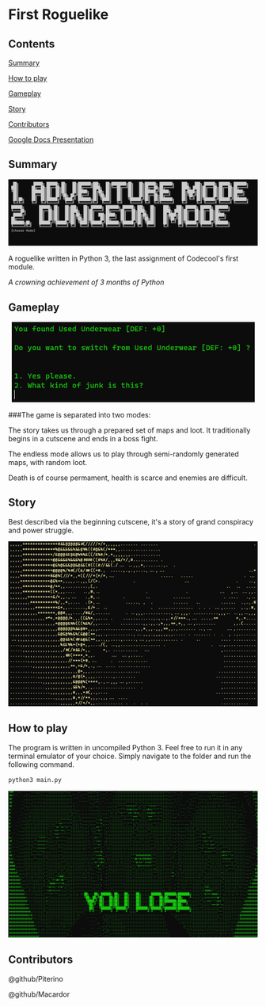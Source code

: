 # First Roguelike

## Contents

[Summary](#summary)

[How to play](#how-to-play)

[Gameplay](#gameplay)

[Story](#story)

[Contributors](#contributors)

[Google Docs Presentation](https://docs.google.com/presentation/d/1AMlrvNyPLgIQOAfJwGRZD8c8g8McborbmvjjCu3x6Lg/edit?usp=sharing)

## Summary

<p align="center">
  <img src="https://github.com/Piterino/firstroguelike/blob/main/pictures/screenshot_gamemode.png?raw=true" alt="Gamemode"/>
</p>

A roguelike written in Python 3, the last assignment of Codecool's first module.

*A crowning achievement of 3 months of Python*

## Gameplay

<p align="center">
  <img src="https://github.com/Piterino/firstroguelike/blob/main/pictures/screenshot_armorpickup.png?raw=true" alt="Armor pickup"/>
</p>

###The game is separated into two modes:

The story takes us through a prepared set of maps and loot. It traditionally begins in a cutscene and ends in a boss fight.

The endless mode allows us to play through semi-randomly generated maps, with random loot.

Death is of course permament, health is scarce and enemies are difficult.

## Story

Best described via the beginning cutscene, it's a story of grand conspiracy and power struggle.

<p align="center">
  <img src="https://github.com/Piterino/firstroguelike/blob/main/pictures/screenshot_story_alien.png?raw=true" alt="Alien"/>
</p>

## How to play

The program is written in uncompiled Python 3. Feel free to run it in any terminal emulator of your choice. Simply navigate to the folder and run the following command.

```bash
python3 main.py
```

<p align="center">
  <img src="https://github.com/Piterino/firstroguelike/blob/main/pictures/screenshot_losescreen.png?raw=true" alt="Lose screen"/>
</p>

## Contributors

@github/Piterino

@github/Macardor
